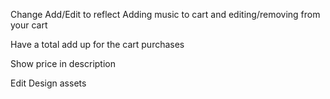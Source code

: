 Change Add/Edit to reflect Adding music to cart and editing/removing from your cart

Have a total add up for the cart purchases

Show price in description

Edit Design assets
